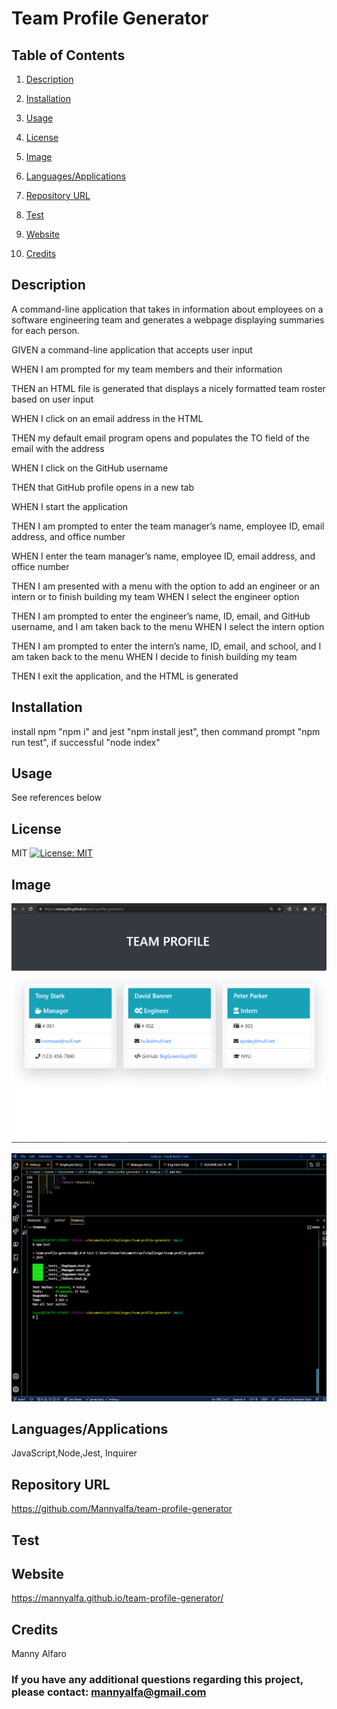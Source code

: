 # Team Profile Generator
  
## Table of Contents

1. [Description](#description)

2. [Installation](#installation)

3. [Usage](#usage)

4. [License](#license)

5. [Image](#Image)

6. [Languages/Applications](#languages-applications)

7. [Repository URL](#repository-url)

8. [Test](#test)

9. [Website](#website)

10. [Credits](#credits)

## Description
A command-line application that takes in information about employees on a software engineering team and generates a webpage displaying summaries for each person.

GIVEN a command-line application that accepts user input

WHEN I am prompted for my team members and their information

THEN an HTML file is generated that displays a nicely formatted team roster based on user input

WHEN I click on an email address in the HTML

THEN my default email program opens and populates the TO field of the email with the address

WHEN I click on the GitHub username

THEN that GitHub profile opens in a new tab

WHEN I start the application

THEN I am prompted to enter the team manager’s name, employee ID, email address, and office number

WHEN I enter the team manager’s name, employee ID, email address, and office number

THEN I am presented with a menu with the option to add an engineer or an intern or to finish building my team
WHEN I select the engineer option

THEN I am prompted to enter the engineer’s name, ID, email, and GitHub username, and I am taken back to the menu
WHEN I select the intern option

THEN I am prompted to enter the intern’s name, ID, email, and school, and I am taken back to the menu
WHEN I decide to finish building my team

THEN I exit the application, and the HTML is generated

## Installation
install npm "npm i" and jest "npm install jest", then command prompt "npm run test", if successful "node index"

## Usage
See references below

## License
MIT [![License: MIT](https://img.shields.io/badge/License-MIT-yellow.svg)](https://opensource.org/licenses/MIT)

## Image
![screenshot](https://github.com/Mannyalfa/team-profile-generator/blob/main/assets/Screenshot.png)

![screenshot](https://github.com/Mannyalfa/team-profile-generator/blob/main/assets/testShot.png)

## Languages/Applications
JavaScript,Node,Jest, Inquirer

## Repository URL
https://github.com/Mannyalfa/team-profile-generator

## Test

## Website
https://mannyalfa.github.io/team-profile-generator/
    
## Credits
Manny Alfaro

### If you have any additional questions regarding this project, please contact: mannyalfa@gmail.com
